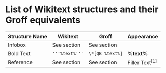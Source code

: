 # List of Wikitext structures and their Groff equivalents

Structure Name |Wikitext | Groff | Appearance
---------------|---------|-------|------------
Infobox | See section | See section |
Bold Text | `'''%text%'''` | `\*[QB %text%]` | **%text%**
Reference | See section | See section | Filler Text<sup>[1]</sup>


